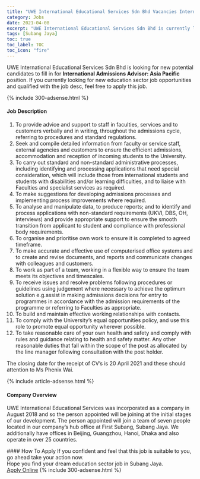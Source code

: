 ```yaml
---
title: "UWE International Educational Services Sdn Bhd Vacancies International Admissions Advisor: Asia Pacific" 
category: Jobs 
date: 2021-04-08 
excerpt: "UWE International Educational Services Sdn Bhd is currently looking for suitable person to fill in the International Admissions Advisor: Asia Pacific which positioned at Subang Jaya" 
tags: [Subang Jaya] 
toc: true 
toc_label: TOC 
toc_icon: "fire" 
--- 
```


<p>UWE International Educational Services Sdn Bhd is looking for new potential candidates to fill in for <b>International Admissions Advisor: Asia Pacific</b> position. If you currently looking for new education sector job opportunities and qualified with the job desc, feel free to apply this job.
</p>{% include 300-adsense.html %} 
<div><div><h4>Job Description</h4></div><div><div><span><div><ol><li>To provide advice and support to staff in faculties, services and to customers verbally and in writing, throughout the admissions cycle, referring to procedures and standard regulations.</li><li>Seek and compile detailed information from faculty or service staff, external agencies and customers to ensure the efficient admissions, accommodation and reception of incoming students to the University.</li><li>To carry out standard and non-standard administrative processes, including identifying and processing applications that need special consideration, which will include those from international students and students with disabilities and/or learning difficulties, and to liaise with Faculties and specialist services as required.</li><li>To make suggestions for developing admissions processes and implementing process improvements where required.</li><li>To analyse and manipulate data, to produce reports; and to identify and process applications with non-standard requirements (UKVI, DBS, OH, interviews) and provide appropriate support to ensure the smooth transition from applicant to student and compliance with professional body requirements.</li><li>To organise and prioritise own work to ensure it is completed to agreed timeframe.</li><li>To make accurate and effective use of computerised office systems and to create and revise documents, and reports and communicate changes with colleagues and customers.</li><li>To work as part of a team, working in a flexible way to ensure the team meets its objectives and timescales.</li><li>To receive issues and resolve problems following procedures or guidelines using judgement where necessary to achieve the optimum solution e.g.assist in making admissions decisions for entry to programmes in accordance with the admission requirements of the programme or referring to Faculties as appropriate.</li><li>To build and maintain effective working relationships with contacts.</li><li>To comply with the University&#8217;s equal opportunities policy, and use this role to promote equal opportunity wherever possible.</li><li>To take reasonable care of your own health and safety and comply with rules and guidance relating to health and safety matter. Any other reasonable duties that fall within the scope of the post as allocated by the line manager following consultation with the post holder.</li></ol><p>The closing date for the receipt of CV&#8217;s is 20 April 2021 and these should attention to Ms Phenix Wai.</p></div></span></div></div></div> 
{% include article-adsense.html %} 
<div><div><h4>Company Overview</h4></div><div><div><span><div><p>UWE International Educational Services was incorporated as a company in August 2018 and so the person appointed will be joining at the initial stages of our development. The person appointed will join a team of seven people located in our company&#8217;s hub office at First Subang, Subang Jaya. We additionally have offices in Beijing, Guangzhou, Hanoi, Dhaka and also operate in over 25 countries.</p></div></span></div></div></div> 
#### How To Apply 
If you confident and feel that this job is suitable to you, go ahead take your action now. <br/> 
Hope you find your dream education sector job in Subang Jaya. <br/> 
<a href="https://www.jobstreet.com.my/en/job/international-admissions-advisor:-asia-pacific-4529708?jobId=jobstreet-my-job-4529708" class="btn btn--info" target="_blank" rel="nofollow noopenner">Apply Online</a> 
{% include 300-adsense.html %} 